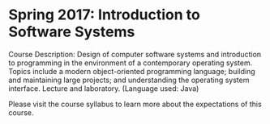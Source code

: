 # Spring 2017: Introduction to Software Systems
Course Description: Design of computer software systems and introduction to programming in the environment of a contemporary operating system. Topics include a modern object-oriented programming language; building and maintaining large projects; and understanding the operating system interface. Lecture and laboratory. (Language used: Java)

Please visit the course syllabus to learn more about the expectations of this course. 
